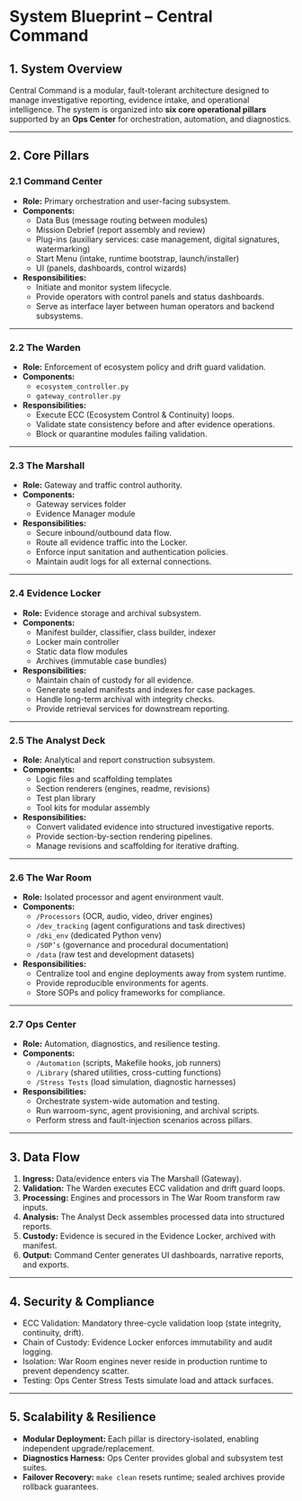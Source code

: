 # System Blueprint – Central Command

## 1. System Overview
Central Command is a modular, fault-tolerant architecture designed to manage investigative reporting, evidence intake, and operational intelligence. The system is organized into **six core operational pillars** supported by an **Ops Center** for orchestration, automation, and diagnostics.

---

## 2. Core Pillars

### **2.1 Command Center**
- **Role:** Primary orchestration and user-facing subsystem.  
- **Components:**  
  - Data Bus (message routing between modules)  
  - Mission Debrief (report assembly and review)  
  - Plug-ins (auxiliary services: case management, digital signatures, watermarking)  
  - Start Menu (intake, runtime bootstrap, launch/installer)  
  - UI (panels, dashboards, control wizards)  
- **Responsibilities:**  
  - Initiate and monitor system lifecycle.  
  - Provide operators with control panels and status dashboards.  
  - Serve as interface layer between human operators and backend subsystems.  

---

### **2.2 The Warden**
- **Role:** Enforcement of ecosystem policy and drift guard validation.  
- **Components:**  
  - `ecosystem_controller.py`  
  - `gateway_controller.py`  
- **Responsibilities:**  
  - Execute ECC (Ecosystem Control & Continuity) loops.  
  - Validate state consistency before and after evidence operations.  
  - Block or quarantine modules failing validation.  

---

### **2.3 The Marshall**
- **Role:** Gateway and traffic control authority.  
- **Components:**  
  - Gateway services folder  
  - Evidence Manager module  
- **Responsibilities:**  
  - Secure inbound/outbound data flow.  
  - Route all evidence traffic into the Locker.  
  - Enforce input sanitation and authentication policies.  
  - Maintain audit logs for all external connections.  

---

### **2.4 Evidence Locker**
- **Role:** Evidence storage and archival subsystem.  
- **Components:**  
  - Manifest builder, classifier, class builder, indexer  
  - Locker main controller  
  - Static data flow modules  
  - Archives (immutable case bundles)  
- **Responsibilities:**  
  - Maintain chain of custody for all evidence.  
  - Generate sealed manifests and indexes for case packages.  
  - Handle long-term archival with integrity checks.  
  - Provide retrieval services for downstream reporting.  

---

### **2.5 The Analyst Deck**
- **Role:** Analytical and report construction subsystem.  
- **Components:**  
  - Logic files and scaffolding templates  
  - Section renderers (engines, readme, revisions)  
  - Test plan library  
  - Tool kits for modular assembly  
- **Responsibilities:**  
  - Convert validated evidence into structured investigative reports.  
  - Provide section-by-section rendering pipelines.  
  - Manage revisions and scaffolding for iterative drafting.  

---

### **2.6 The War Room**
- **Role:** Isolated processor and agent environment vault.  
- **Components:**  
  - `/Processors` (OCR, audio, video, driver engines)  
  - `/dev_tracking` (agent configurations and task directives)  
  - `/dki_env` (dedicated Python venv)  
  - `/SOP’s` (governance and procedural documentation)  
  - `/data` (raw test and development datasets)  
- **Responsibilities:**  
  - Centralize tool and engine deployments away from system runtime.  
  - Provide reproducible environments for agents.  
  - Store SOPs and policy frameworks for compliance.  

---

### **2.7 Ops Center**
- **Role:** Automation, diagnostics, and resilience testing.  
- **Components:**  
  - `/Automation` (scripts, Makefile hooks, job runners)  
  - `/Library` (shared utilities, cross-cutting functions)  
  - `/Stress Tests` (load simulation, diagnostic harnesses)  
- **Responsibilities:**  
  - Orchestrate system-wide automation and testing.  
  - Run warroom-sync, agent provisioning, and archival scripts.  
  - Perform stress and fault-injection scenarios across pillars.  

---

## 3. Data Flow
1. **Ingress:** Data/evidence enters via The Marshall (Gateway).  
2. **Validation:** The Warden executes ECC validation and drift guard loops.  
3. **Processing:** Engines and processors in The War Room transform raw inputs.  
4. **Analysis:** The Analyst Deck assembles processed data into structured reports.  
5. **Custody:** Evidence is secured in the Evidence Locker, archived with manifest.  
6. **Output:** Command Center generates UI dashboards, narrative reports, and exports.  

---

## 4. Security & Compliance
- ECC Validation: Mandatory three-cycle validation loop (state integrity, continuity, drift).  
- Chain of Custody: Evidence Locker enforces immutability and audit logging.  
- Isolation: War Room engines never reside in production runtime to prevent dependency scatter.  
- Testing: Ops Center Stress Tests simulate load and attack surfaces.  

---

## 5. Scalability & Resilience
- **Modular Deployment:** Each pillar is directory-isolated, enabling independent upgrade/replacement.  
- **Diagnostics Harness:** Ops Center provides global and subsystem test suites.  
- **Failover Recovery:** `make clean` resets runtime; sealed archives provide rollback guarantees.  
